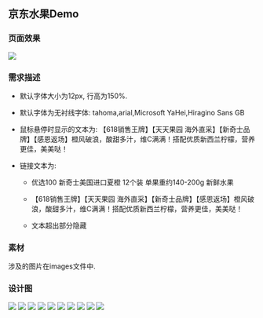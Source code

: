 ## 京东水果Demo

### 页面效果

![](../images/shuiguo.png)


### 需求描述

* 默认字体大小为12px, 行高为150%. 
* 默认字体为无衬线字体: tahoma,arial,Microsoft YaHei,Hiragino Sans GB
* 鼠标悬停时显示的文本为: 【618销售王牌】【天天果园 海外直采】【新奇士品牌】【感恩返场】橙风破浪，酸甜多汁，维C满满！搭配优质新西兰柠檬，营养更佳，美美哒！

* 链接文本为: 
    * 优选100 新奇士美国进口夏橙 12个装 单果重约140-200g 新鲜水果
    
    * 【618销售王牌】【天天果园 海外直采】【新奇士品牌】【感恩返场】橙风破浪，酸甜多汁，维C满满！搭配优质新西兰柠檬，营养更佳，美美哒！
    * 文本超出部分隐藏
    

### 素材
涉及的图片在images文件中.

### 设计图
![](../images/jd_fruit/fruit01.png)
![](../images/jd_fruit/fruit02.png)
![](../images/jd_fruit/fruit03.png)
![](../images/jd_fruit/fruit04.png)
![](../images/jd_fruit/fruit05.png)
![](../images/jd_fruit/fruit06.png)
![](../images/jd_fruit/fruit07.png)
![](../images/jd_fruit/fruit08.png)
![](../images/jd_fruit/fruit09.png)
![](../images/jd_fruit/fruit10.gif)
